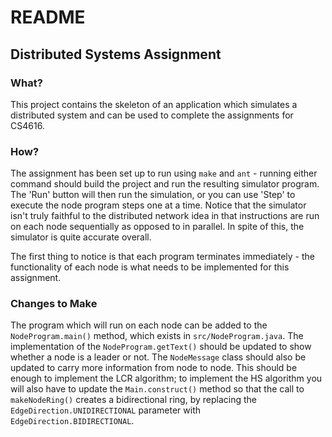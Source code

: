 README
======

Distributed Systems Assignment
------------------------------

### What?

This project contains the skeleton of an application which simulates a
distributed system and can be used to complete the assignments for CS4616.

### How?

The assignment has been set up to run using `make` and `ant` - running either
command should build the project and run the resulting simulator program. The
'Run' button will then run the simulation, or you can use 'Step' to execute the
node program steps one at a time. Notice that the simulator isn't truly faithful
to the distributed network idea in that instructions are run on each node
sequentially as opposed to in parallel. In spite of this, the simulator is quite
accurate overall.

The first thing to notice is that each program terminates immediately - the
functionality of each node is what needs to be implemented for this assignment.

### Changes to Make

The program which will run on each node can be added to the `NodeProgram.main()`
method, which exists in `src/NodeProgram.java`. The implementation of the
`NodeProgram.getText()` should be updated to show whether a node is a leader or
not. The `NodeMessage` class should also be updated to carry more information
from node to node. This should be enough to implement the LCR algorithm; to
implement the HS algorithm you will also have to update the `Main.construct()`
method so that the call to `makeNodeRing()` creates a bidirectional ring, by
replacing the `EdgeDirection.UNIDIRECTIONAL` parameter with
`EdgeDirection.BIDIRECTIONAL`.
